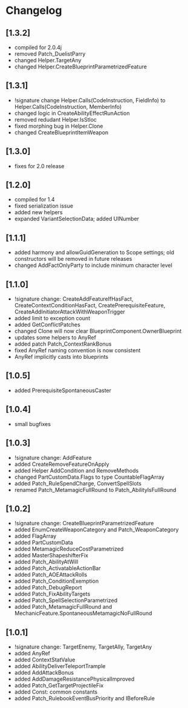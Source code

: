 ﻿# Changelog

## [1.3.2]
- compiled for 2.0.4j
- removed Patch_DuelistParry
- changed Helper.TargetAny
- changed Helper.CreateBlueprintParametrizedFeature

## [1.3.1]
- !signature change Helper.Calls(CodeInstruction, FieldInfo) to Helper.Calls(CodeInstruction, MemberInfo)
- changed logic in CreateAbilityEffectRunAction
- removed redudant Helper.IsStloc
- fixed morphing bug in Helper.Clone
- changed CreateBlueprintItemWeapon

## [1.3.0]
- fixes for 2.0 release

## [1.2.0]
- compiled for 1.4
- fixed serialization issue
- added new helpers
- expanded VariantSelectionData; added UINumber

## [1.1.1]
- added harmony and allowGuidGeneration to Scope settings; old constructors will be removed in future releases
- changed AddFactOnlyParty to include minimum character level

## [1.1.0]
- !signature change: CreateAddFeatureIfHasFact, CreateContextConditionHasFact, CreatePrerequisiteFeature, CreateAddInitiatorAttackWithWeaponTrigger
- added limit to exception count
- added GetConflictPatches
- changed Clone<T> will now clear BlueprintComponent.OwnerBlueprint
- updates some helpers to AnyRef
- added patch Patch_ContextRankBonus
- fixed AnyRef naming convention is now consistent
- AnyRef implicitly casts into blueprints

## [1.0.5]
- added PrerequisiteSpontaneousCaster

## [1.0.4]
- small bugfixes

## [1.0.3]
- !signature change: AddFeature
- added CreateRemoveFeatureOnApply
- added Helper AddCondition and RemoveMethods
- changed PartCustomData.Flags to type CountableFlagArray
- added Patch_RuleSpendCharge, ConvertSpellSlots
- renamed Patch_MetamagicFullRound to Patch_AbilityIsFullRound

## [1.0.2]
- !signature change: CreateBlueprintParametrizedFeature
- added EnumCreateWeaponCategory and Patch_WeaponCategory
- added FlagArray
- added PartCustomData
- added MetamagicReduceCostParametrized
- added MasterShapeshifterFix
- added Patch_AbilityAtWill
- added Patch_ActivatableActionBar
- added Patch_AOEAttackRolls
- added Patch_ConditionExemption
- added Patch_DebugReport
- added Patch_FixAbilityTargets
- added Patch_SpellSelectionParametrized
- added Patch_MetamagicFullRound and MechanicFeature.SpontaneousMetamagicNoFullRound

## [1.0.1]
- !signature change: TargetEnemy, TargetAlly, TargetAny
- added AnyRef
- added ContextStatValue
- added AbilityDeliverTeleportTrample
- added AddAttackBonus
- added AddDamageResistancePhysicalImproved
- added Patch_GetTargetProjectileFix
- added Const: common constants
- added Patch_RulebookEventBusPriority and IBeforeRule
